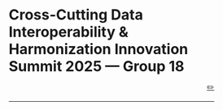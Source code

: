 # Cross-Cutting Data Interoperability & Harmonization Innovation Summit 2025 — Group 18


<p style="text-align: right;"><a href="https://github.com/CU-ESIIL/cross-cutting-data-interoperability-harmonization-innovation-summit-2025__18/edit/main/docs/index.md" title="Edit this page">✏️</a></p>


---

<!DOCTYPE html>
<html lang="en">
<head>
    <meta charset="UTF-8">
    <meta name="viewport" content="width=device-width, initial-scale=1.0">
    <title>ESIIL Group 18: From Data Chaos to Community Standards</title>
    <style>
        * {
            margin: 0;
            padding: 0;
            box-sizing: border-box;
        }
        
        body {
            font-family: 'Segoe UI', Tahoma, Geneva, Verdana, sans-serif;
            line-height: 1.6;
            color: #333;
            background: #f8fafc;
            min-height: 100vh;
        }
        
        .container {
            max-width: 1200px;
            margin: 0 auto;
            background: white;
            min-height: 100vh;
        }
        
        .hero {
            background: linear-gradient(135deg, #667eea 0%, #764ba2 100%);
            color: white;
            padding: 60px 40px;
            text-align: center;
            position: relative;
            overflow: hidden;
        }
        
        .hero::before {
            content: '';
            position: absolute;
            top: 0;
            left: 0;
            right: 0;
            bottom: 0;
            background: url('data:image/svg+xml,<svg xmlns="http://www.w3.org/2000/svg" viewBox="0 0 100 100"><circle cx="50" cy="50" r="2" fill="rgba(255,255,255,0.1)"/><circle cx="20" cy="20" r="1.5" fill="rgba(255,255,255,0.1)"/><circle cx="80" cy="30" r="1" fill="rgba(255,255,255,0.1)"/><circle cx="30" cy="80" r="1.5" fill="rgba(255,255,255,0.1)"/></svg>') repeat;
            animation: float 20s ease-in-out infinite;
        }
        
        @keyframes float {
            0%, 100% { transform: translateY(0px); }
            50% { transform: translateY(-20px); }
        }
        
        .hero h1 {
            font-size: 3.5rem;
            margin-bottom: 20px;
            font-weight: 700;
            position: relative;
            z-index: 1;
        }
        
        .hero-subtitle {
            font-size: 1.4rem;
            margin-bottom: 30px;
            opacity: 0.9;
            position: relative;
            z-index: 1;
        }
        
        .hero-tagline {
            font-size: 1.1rem;
            font-style: italic;
            position: relative;
            z-index: 1;
            max-width: 800px;
            margin: 0 auto;
        }
        
        .content {
            padding: 0 40px;
        }
        
        .section {
            margin: 60px 0;
        }
        
        .section h2 {
            font-size: 2.5rem;
            margin-bottom: 30px;
            color: #2d3748;
            text-align: center;
            position: relative;
        }
        
        .section h2::after {
            content: '';
            position: absolute;
            bottom: -10px;
            left: 50%;
            transform: translateX(-50%);
            width: 60px;
            height: 3px;
            background: linear-gradient(90deg, #667eea, #764ba2);
            border-radius: 2px;
        }
        
        .journey-container {
            display: grid;
            grid-template-columns: repeat(auto-fit, minmax(300px, 1fr));
            gap: 30px;
            margin-top: 40px;
        }
        
        .journey-card {
            background: #f8fafc;
            padding: 30px;
            border-radius: 15px;
            border-left: 5px solid #667eea;
            transition: transform 0.3s ease, box-shadow 0.3s ease;
            position: relative;
            overflow: hidden;
        }
        
        .journey-card::before {
            content: '';
            position: absolute;
            top: 0;
            right: 0;
            width: 100px;
            height: 100px;
            background: linear-gradient(45deg, rgba(102, 126, 234, 0.1), transparent);
            border-radius: 0 15px 0 100%;
        }
        
        .journey-card:hover {
            transform: translateY(-5px);
            box-shadow: 0 15px 30px rgba(0,0,0,0.1);
        }
        
        .journey-card h3 {
            color: #2d3748;
            margin-bottom: 15px;
            font-size: 1.3rem;
        }
        
        .process-visual {
            background: linear-gradient(135deg, #f1f5f9 0%, #e2e8f0 100%);
            padding: 40px;
            border-radius: 20px;
            margin: 40px 0;
            text-align: center;
        }
        
        .process-steps {
            display: flex;
            justify-content: space-between;
            align-items: center;
            flex-wrap: wrap;
            gap: 20px;
            margin: 30px 0;
        }
        
        .process-step {
            background: white;
            padding: 20px;
            border-radius: 12px;
            box-shadow: 0 4px 6px rgba(0,0,0,0.1);
            flex: 1;
            min-width: 200px;
            position: relative;
        }
        
        .process-step::after {
            content: '→';
            position: absolute;
            right: -25px;
            top: 50%;
            transform: translateY(-50%);
            font-size: 1.5rem;
            color: #667eea;
            font-weight: bold;
        }
        
        .process-step:last-child::after {
            display: none;
        }
        
        .process-step h4 {
            color: #2d3748;
            margin-bottom: 10px;
            font-size: 1.1rem;
        }
        
        .highlight-quote {
            background: linear-gradient(135deg, #667eea 0%, #764ba2 100%);
            color: white;
            padding: 40px;
            border-radius: 20px;
            margin: 50px 0;
            text-align: center;
            font-size: 1.4rem;
            font-style: italic;
            position: relative;
        }
        
        .highlight-quote::before, .highlight-quote::after {
            content: '"';
            font-size: 4rem;
            font-weight: bold;
            opacity: 0.3;
            position: absolute;
        }
        
        .highlight-quote::before {
            top: 10px;
            left: 20px;
        }
        
        .highlight-quote::after {
            bottom: 10px;
            right: 20px;
        }
        
        .solutions-grid {
            display: grid;
            grid-template-columns: repeat(auto-fit, minmax(250px, 1fr));
            gap: 25px;
            margin-top: 30px;
        }
        
        .solution-card {
            background: white;
            padding: 25px;
            border-radius: 12px;
            border: 1px solid #e2e8f0;
            transition: all 0.3s ease;
            position: relative;
        }
        
        .solution-card:hover {
            border-color: #667eea;
            box-shadow: 0 8px 25px rgba(102, 126, 234, 0.15);
        }
        
        .solution-card h4 {
            color: #2d3748;
            margin-bottom: 15px;
            font-size: 1.2rem;
        }
        
        .solution-card .status {
            display: inline-block;
            padding: 4px 12px;
            border-radius: 20px;
            font-size: 0.85rem;
            font-weight: bold;
            margin-top: 15px;
        }
        
        .status.active {
            background: #c6f6d5;
            color: #22543d;
        }
        
        .status.planned {
            background: #fed7d7;
            color: #742a2a;
        }
        
        .team-values {
            background: #f8fafc;
            padding: 40px;
            border-radius: 20px;
            margin: 40px 0;
        }
        
        .values-grid {
            display: grid;
            grid-template-columns: repeat(auto-fit, minmax(200px, 1fr));
            gap: 20px;
            margin-top: 20px;
        }
        
        .value-item {
            text-align: center;
            padding: 20px;
            background: white;
            border-radius: 10px;
        }
        
        .value-icon {
            font-size: 2rem;
            margin-bottom: 10px;
            display: block;
        }
        
        .cta-section {
            background: linear-gradient(135deg, #2d3748 0%, #2c5282 100%);
            color: white;
            padding: 60px 40px;
            text-align: center;
            margin: 60px -40px 0 -40px;
        }
        
        .cta-section h2 {
            color: white;
            margin-bottom: 20px;
        }
        
        .cta-section h2::after {
            background: white;
        }
        
        .cta-button {
            display: inline-block;
            background: #667eea;
            color: white;
            padding: 15px 30px;
            text-decoration: none;
            border-radius: 8px;
            font-weight: bold;
            margin: 10px;
            transition: all 0.3s ease;
        }
        
        .cta-button:hover {
            background: #5a67d8;
            transform: translateY(-2px);
            box-shadow: 0 5px 15px rgba(0,0,0,0.2);
        }
        
        @media (max-width: 768px) {
            .hero h1 {
                font-size: 2.5rem;
            }
            
            .hero-subtitle {
                font-size: 1.2rem;
            }
            
            .content {
                padding: 0 20px;
            }
            
            .process-steps {
                flex-direction: column;
            }
            
            .process-step::after {
                content: '↓';
                right: 50%;
                bottom: -25px;
                top: auto;
                transform: translateX(50%);
            }
            
            .cta-section {
                margin: 60px -20px 0 -20px;
            }
        }
    </style>
</head>
<body>
    <div class="container">
        <header class="hero">
            <h1>From Data Chaos to Community Standards</h1>
            <p class="hero-subtitle">ESIIL Group 18's Journey Through the Metadata Maze</p>
            <p class="hero-tagline">"Data usefulness goes down with time while costs go up — where's the sweet spot? We're finding out."</p>
        </header>
        
        <main class="content">
            <section class="section">
                <h2>Our Journey: Navigating the Groan Zone</h2>
                <p style="text-align: center; font-size: 1.1rem; margin-bottom: 30px; color: #4a5568;">
                    Two intensive days, 9 environmental scientists, one big challenge: making data work better for everyone.
                </p>
                
                <div class="journey-container">
                    <div class="journey-card">
                        <h3>🎯 Day 1: The Big Picture Problem</h3>
                        <p>We started with grand ambitions—tackle all the data interoperability challenges in environmental science! But reality hit: we couldn't write a meaningful paper without understanding what researchers actually do with their data.</p>
                    </div>
                    
                    <div class="journey-card">
                        <h3>🤔 The Realization</h3>
                        <p>Hurricane path data scattered across federal sources. Agricultural sampling methods buried in cryptic metadata. eDNA methods changing faster than we could keep up. The problem wasn't abstract—it was personal.</p>
                    </div>
                    
                    <div class="journey-card">
                        <h3>💡 Day 2: The Strategic Pivot</h3>
                        <p>Instead of assuming solutions, we decided to ask the right questions first. What do researchers actually need? How do they currently handle metadata? What are the real barriers?</p>
                    </div>
                    
                    <div class="journey-card">
                        <h3>🛠️ Evidence-Based Solutions</h3>
                        <p>Now we're building tools informed by real researcher needs: live polling at this summit, comprehensive post-event surveys, and practical guidelines for OASIS that actually work in the field. This evidence gathering is directly informing our perspectives paper for Environmental Data Science.</p>
                    </div>
                </div>
            </section>
            
            <div class="process-visual">
                <h3 style="color: #2d3748; margin-bottom: 20px; font-size: 1.8rem;">From Divergent Thinking to Convergent Action</h3>
                <p style="margin-bottom: 30px; color: #4a5568;">We embraced the "Groan Zone" — that uncomfortable but creative space between brainstorming and decision-making.</p>
                
                <div class="process-steps">
                    <div class="process-step">
                        <h4>Divergent Ideas</h4>
                        <p>Best practices, training materials, repository audits, improving current repositories, creating ESIIL-Zenodo communities, developing data cube standards, AI tools for metadata generation — we explored everything</p>
                    </div>
                    <div class="process-step">
                        <h4>Groan Zone</h4>
                        <p>Frustration led to breakthrough: we need data before prescribing solutions, we need to study the weaknesses of current initiatives, we can actually work on a solution to OASIS</p>
                    </div>
                    <div class="process-step">
                        <h4>Convergent Action</h4>
                        <p>Tools to gather information, write a perspective paper, create resources for researchers</p>
                    </div>
                </div>
            </div>
            
            <div class="highlight-quote">
                "Data on its own is not inherently useful — you need metadata and context. There's no problem that's not interdisciplinary, so it would be better if it wasn't so hard and time-intensive to collaborate."
                <div style="margin-top: 20px; font-size: 1rem; opacity: 0.8; font-style: normal;">
                    — heard in our discussion sessions
                </div>
            </div>
            
            <section class="section">
                <h2>What We're Building</h2>
                <div class="solutions-grid">
                    <div class="solution-card">
                        <h4>📊 Live Community Polling</h4>
                        <p>Right here at the summit — understanding how you identify datasets, what barriers you face, and where the biggest pain points lie in data discoverability.</p>
                        <span class="status active">Active Now</span>
                    </div>
                    
                    <div class="solution-card">
                        <h4>📝 Comprehensive Post-Survey</h4>
                        <p>Detailed follow-up exploring metadata practices, repository usage, interoperability challenges, and time spent on data preparation across disciplines.</p>
                        <span class="status planned">Coming Soon</span>
                    </div>
                    
                    <div class="solution-card">
                        <h4>📑 Call-to-Action Paper</h4>
                        <p>Evidence-based recommendations for Environmental Data Science journal, targeting spring 2026 publication with concrete, actionable standards.</p>
                        <span class="status planned">Spring 2026</span>
                    </div>
                    
                    <div class="solution-card">
                        <h4>🔧 OASIS Integration</h4>
                        <p>Practical metadata guidelines and tools integrated into ESIIL's Open Analysis and Synthesis Infrastructure, making standards accessible where researchers actually work.</p>
                        <span class="status planned">In Development</span>
                    </div>
                </div>
            </section>
            
            <section class="section">
                <h2>Why This Matters</h2>
                <div class="journey-container">
                    <div class="journey-card">
                        <h3>🔍 The Hidden Time Sink</h3>
                        <p>Researchers spend hours, days, even weeks hunting for datasets and preparing them for analysis. Imagine if that time could be spent on actual discovery instead.</p>
                    </div>
                    
                    <div class="journey-card">
                        <h3>🌐 The Interdisciplinary Imperative</h3>
                        <p>Climate change doesn't respect disciplinary boundaries. Hurricane impacts involve meteorology, ecology, sociology, economics, and more. Our data should connect as easily as the problems do.</p>
                    </div>
                    
                    <div class="journey-card">
                        <h3>🚀 Future-Proofing Science</h3>
                        <p>We can't predict what our data will be useful for in the future, but we can ensure it's equipped to be discovered, understood, and reused by the next generation of researchers.</p>
                    </div>
                </div>
            </section>
            
            <div class="team-values">
                <h3 style="text-align: center; margin-bottom: 20px; color: #2d3748; font-size: 1.8rem;">Our Team Values in Action</h3>
                <div class="values-grid">
                    <div class="value-item">
                        <span class="value-icon">🎤</span>
                        <h4>All Voices Welcome</h4>
                        <p>We invite perspectives from every discipline</p>
                    </div>
                    <div class="value-item">
                        <span class="value-icon">🤝</span>
                        <h4>Consensus-Building</h4>
                        <p>We strive for solutions everyone can support</p>
                    </div>
                    <div class="value-item">
                        <span class="value-icon">👂</span>
                        <h4>Active Listening</h4>
                        <p>Every perspective leads with curiosity</p>
                    </div>
                    <div class="value-item">
                        <span class="value-icon">🔍</span>
                        <h4>Evidence-Based</h4>
                        <p>We check our assumptions with real data</p>
                    </div>
                    <div class="value-item">
                        <span class="value-icon">🤖</span>
                        <h4>AI-Transparent</h4>
                        <p>We're open about how we use AI tools</p>
                    </div>
                    <div class="value-item">
                        <span class="value-icon">⚖️</span>
                        <h4>Dependable</h4>
                        <p>We deliver on our commitments</p>
                    </div>
                </div>
            </div>
            
            <section class="section">
                <h2>Our Unique Approach</h2>
                <p style="font-size: 1.1rem; color: #4a5568; margin-bottom: 30px;">
                    While most FAIR data initiatives create complex standards that are "challenging for typical researchers to understand and implement," we're taking a different path:
                </p>
                
                <div class="journey-container">
                    <div class="journey-card">
                        <h3>🏥 Learning from Success Stories</h3>
                        <p><strong>ESS-DIVE shows what's possible:</strong> high-quality standards, clear templates, rigorous quality control. We're studying what makes them successful and how to apply those lessons elsewhere.</p>
                    </div>
                    
                    <div class="journey-card">
                        <h3>👥 Community-Centric Design</h3>
                        <p><strong>Researchers first, standards second:</strong> Instead of top-down mandates, we're building from the ground up, understanding actual workflows and pain points.</p>
                    </div>
                    
                    <div class="journey-card">
                        <h3>🔬 Evidence-Based Development</h3>
                        <p><strong>Data about data practices:</strong> Our surveys and polls aren't just consultation — they're research that will inform practical, adoptable solutions.</p>
                    </div>
                    
                    <div class="journey-card">
                        <h3>🛠️ Implementation-Ready Tools</h3>
                        <p><strong>From theory to practice:</strong> Our OASIS integration ensures recommendations become accessible tools in researchers' actual workflows.</p>
                    </div>
                </div>
            </section>
        </main>
        
        <section class="cta-section">
            <h2>Join the Conversation</h2>
            <p style="font-size: 1.2rem; margin-bottom: 30px;">
                Your experience matters. Help us understand the real challenges and build better solutions.
            </p>
            <a href="#" class="cta-button">Take Our Live Poll</a>
            <a href="#" class="cta-button">Join the Follow-up Survey</a>
            <p style="margin-top: 30px; opacity: 0.9;">
                Together, we're not just managing data — we're accelerating discovery.
            </p>
        </section>
    </div>
</body>
</html>

---



---




## Team
| Name | Contact | GitHub |
|------|---------|--------|
| Nilima Islam Luba| nluba002@fiu.edu | @nluba |
| Juan P. Maestre |juanpedro.maestre@utexas.edu | @DrMaestre |
|  | @utexas.edu | @ |
|  | @utexas.edu | @ |
|  | @utexas.edu | @ |
|  | @utexas.edu | @ |
|  | @utexas.edu | @ |
|  | @utexas.edu | @ |
|  | @utexas.edu | @ |


---



## Our norms as they were born

<!-- EDIT: Replace with a real smartphone photo or sketch; keep filename simple. -->
![Our norms](assets/our_norms.png)
[Raw photo location: assets/our_norms.png](https://github.com/CU-ESIIL/cross-cutting-data-interoperability-harmonization-innovation-summit-2025__18/blob/main/docs/assets/our_norms.png)




Documentation
Use the [`docs/`](https://github.com/CU-ESIIL/cross-cutting-data-interoperability-harmonization-innovation-summit-2025__18/tree/main/docs) folder to publish project updates on this site. Longer internal notes can live in [`documentation/`](https://github.com/CU-ESIIL/cross-cutting-data-interoperability-harmonization-innovation-summit-2025__18/tree/main/documentation); summarize key takeaways here so the public story stays current.

---

## Cite & reuse
If you use these materials, please cite:

> ESIIL Innovation Summit Team 18. (2025). *Cross-Cutting Data Interoperability & Harmonization Innovation Summit 2025 — Group 18*. https://github.com/CU-ESIIL/cross-cutting-data-interoperability-harmonization-innovation-summit-2025__18

License: CC-BY-4.0 unless noted. See dataset licenses on the **[Data](data.md)** page.

---

<!-- EDIT HINTS
- Upload images to docs/assets/ and reference as assets/filename.png
- Keep images ~1200 px wide; avoid >5–8 MB per file.
- Use short, active sentences; this is a scrolling “slide deck.”
- Update this page at least once per day during the sprint.
-->
